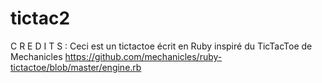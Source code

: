 # tictac2

C R E D I T S :
Ceci est un tictactoe écrit en Ruby inspiré du TicTacToe de Mechanicles https://github.com/mechanicles/ruby-tictactoe/blob/master/engine.rb
